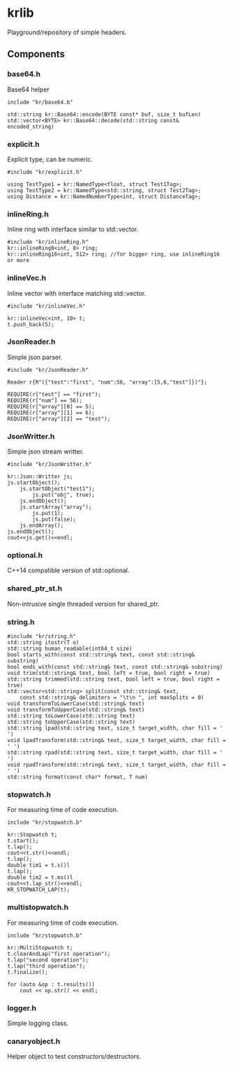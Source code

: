 # krlib

Playground/repository of simple headers.

## Components

### base64.h

Base64 helper

```
include "kr/base64.b"

std::string kr::Base64::encode(BYTE const* buf, size_t bufLen)
std::vector<BYTE> kr::Base64::decode(std::string const& encoded_string)
```

### explicit.h

Explicit type, can be numeric.

```
#include "kr/explicit.h"

using TestType1 = kr::NamedType<float, struct Test1Tag>;
using TestType2 = kr::NamedType<std::string, struct Test2Tag>;
using Distance = kr::NamedNumberType<int, struct DistanceTag>;
```

### inlineRing.h

Inline ring with interface similar to std::vector.

```
#include "kr/inlineRing.h"
kr::inlineRing8<int, 8> ring;
kr::inlineRing16<int, 512> ring; //for bigger ring, use inlineRing16 or more
```

### inlineVec.h

Inline vector with interface matching std::vector.

```
#include "kr/inlineVec.h"

kr::inlineVec<int, 10> t;
t.push_back(5);
```

### JsonReader.h

Simple json parser.

```
#include "kr/JsonReader.h"

Reader r{R"({"test":"first", "num":56, "array":[5,6,"test"]})"};

REQUIRE(r["test"] == "first");
REQUIRE(r["num"] == 56);
REQUIRE(r["array"][0] == 5);
REQUIRE(r["array"][1] == 6);
REQUIRE(r["array"][2] == "test");
```

### JsonWritter.h

Simple json stream writter.

```
#include "kr/JsonWritter.h"

kr::Json::Writter js;
js.startObject();
    js.startObject("test1");
        js.put("obj", true);
    js.endObject();
    js.startArray("array");
        js.put(1);
        js.put(false);
    js.endArray();
js.endObject();
cout<<js.get()<<endl;
```

### optional.h

C++14 compatible version of std::optional.

### shared_ptr_st.h

Non-intrusive single threaded version for shared_ptr.

### string.h

```
#include "kr/string.h"
std::string itostr(T o)
std::string human_readable(int64_t size)
bool starts_with(const std::string& text, const std::string& substring)
bool ends_with(const std::string& text, const std::string& substring)
void trim(std::string& text, bool left = true, bool right = true)
std::string trimmed(std::string text, bool left = true, bool right = true)
std::vector<std::string> split(const std::string& text,
    const std::string& delimiters = "\t\n ", int maxSplits = 0)
void transformToLowerCase(std::string& text)
void transformToUpperCase(std::string& text)
std::string toLowerCase(std::string text)
std::string toUpperCase(std::string text)
std::string lpad(std::string text, size_t target_width, char fill = ' ')
void lpadTransform(std::string& text, size_t target_width, char fill = ' ')
std::string rpad(std::string text, size_t target_width, char fill = ' ')
void rpadTransform(std::string& text, size_t target_width, char fill = ' ')
std::string format(const char* format, T num)
```

### stopwatch.h

For measuring time of code execution.

```
include "kr/stopwatch.b"

kr::Stopwatch t;
t.start();
t.lap();
cout<<t.str()<<endl;
t.lap();
double tim1 = t.s()l
t.lap();
double tim2 = t.ms()l
cout<<t.lap_str()<<endl;
KR_STOPWATCH_LAP(t);
```
### multistopwatch.h

For measuring time of code execution.

```
include "kr/stopwatch.b"

kr::MultiStopwatch t;
t.clearAndLap("first operation");
t.lap("second operation");
t.lap("third operation");
t.finalize();

for (auto &op : t.results())
    cout << op.str() << endl;
```

### logger.h

Simple logging class.

### canaryobject.h

Helper object to test constructors/destructors.

